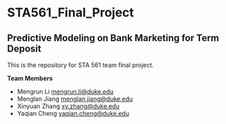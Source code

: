 # STA561_Final_Project
## Predictive Modeling on Bank Marketing for Term Deposit

This is the repository for STA 561 team final project.

**Team Members**
+ Mengrun Li <mengrun.li@duke.edu>
+ Menglan Jiang <menglan.jiang@duke.edu>
+ Xinyuan Zhang <xy.zhang@duke.edu>
+ Yaqian Cheng <yaqian.cheng@duke.edu>
